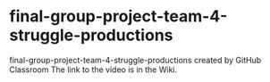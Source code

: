 # final-group-project-team-4-struggle-productions
final-group-project-team-4-struggle-productions created by GitHub Classroom
The link to the video is in the Wiki.
